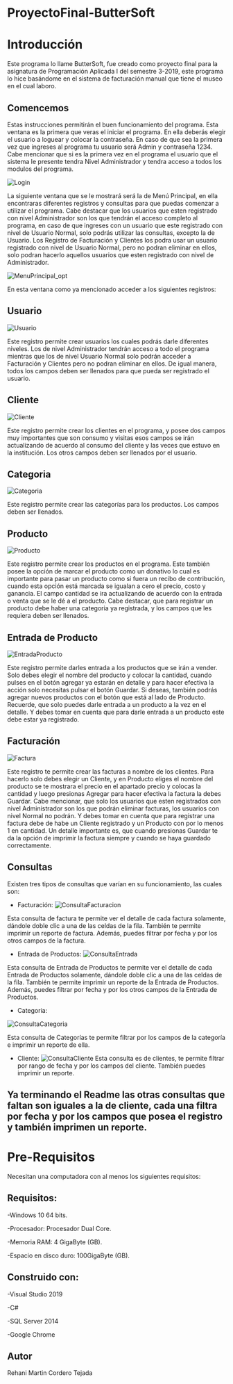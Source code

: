# ProyectoFinal-ButterSoft
# Introducción
Este programa lo llame ButterSoft, fue creado como proyecto final para la asignatura de Programación Aplicada I del semestre 3-2019, este programa lo hice basándome en el sistema de facturación manual que tiene el museo en el cual laboro.

## Comencemos
Estas instrucciones permitirán el buen funcionamiento del programa. Esta ventana es la primera que veras el iniciar el programa. En ella 
deberás elegir el usuario a loguear y colocar la contraseña. En caso de que sea la primera vez que ingreses al programa tu usuario será Admin y contraseña 1234. Cabe mencionar que si es la primera vez en el programa el usuario que el sistema le presente tendra Nivel Administrador y tendra acceso a todos los modulos del programa.


![Login](https://user-images.githubusercontent.com/54560358/69479993-023ff900-0dda-11ea-908f-a481dfb08c8f.JPG)

La siguiente ventana que se le mostrará será la de Menú Principal, en ella encontraras diferentes registros y consultas para que puedas comenzar a utilizar el programa. Cabe destacar que los usuarios que esten registrado con nivel Administrador son los que tendrán el acceso completo al programa, en caso de que ingreses con un usuario que este registrado con nivel de Usuario Normal, solo podrás utilizar las consultas, excepto la de Usuario. Los Registro de Facturación y Clientes los podra usar un usuario registrado con nivel de Usuario Normal, pero no podran eliminar en ellos, solo podran hacerlo aquellos usuarios que esten registrado con nivel de Administrador.

![MenuPrincipal_opt](https://user-images.githubusercontent.com/54560358/69480267-6bc10700-0ddc-11ea-9e6f-3915d9795a8e.jpg)

En esta ventana como ya mencionado acceder a los siguientes registros:

## Usuario

![Usuario](https://user-images.githubusercontent.com/54560358/69480389-61ebd380-0ddd-11ea-80f9-445a439be847.JPG)

Este registro permite crear usuarios los cuales podrás darle diferentes niveles. Los de nivel Administrador tendrán acceso a todo el programa mientras que los de nivel Usuario Normal solo podrán acceder a Facturación y Clientes pero no podran eliminar en ellos. De igual manera, todos los campos deben ser llenados para que pueda ser registrado el usuario.

## Cliente

![Cliente](https://user-images.githubusercontent.com/54560358/69480595-25b97280-0ddf-11ea-84eb-e0959753d893.JPG)

Este registro permite crear los clientes en el programa, y posee dos campos muy importantes que son consumo y visitas esos campos se irán actualizando de acuerdo al consumo del cliente y las veces que estuvo en la institución. Los otros campos deben ser llenados por el usuario.

## Categoria

![Categoria](https://user-images.githubusercontent.com/54560358/69480791-ee4bc580-0de0-11ea-942b-8a45788052a8.JPG)


Este registro permite crear las categorías para los productos. Los campos deben ser llenados.

## Producto
![Producto](https://user-images.githubusercontent.com/54560358/69480677-1129aa00-0de0-11ea-8b86-650c1a4a9e3b.JPG)

Este registro permite crear los productos en el programa. Este también posee la opción de marcar el producto como un donativo lo cual es importante para pasar un producto como si fuera un recibo de contribución, cuando esta opción está marcada se igualan a cero el precio, costo y ganancia. El campo cantidad se ira actualizando de acuerdo con la entrada o venta que se le dé a el producto. Cabe destacar, que para registrar un producto debe haber una categoria ya registrada, y los campos que les requiera deben ser llenados.
## Entrada de Producto

![EntradaProducto](https://user-images.githubusercontent.com/54560358/69480827-539fb680-0de1-11ea-9d82-71ba686cfc27.JPG)

Este registro permite darles entrada a los productos que se irán a vender. Solo debes elegir el nombre del producto y colocar la cantidad, cuando pulses en el botón agregar ya estarán en detalle y para hacer efectiva la acción solo necesitas pulsar el botón Guardar. Si deseas, también podrás agregar nuevos productos con el botón que está al lado de Producto.
Recuerde, que solo puedes darle entrada a un producto a la vez en el detalle. Y debes tomar en cuenta que para darle entrada a un producto este debe estar ya registrado.

## Facturación

![Factura](https://user-images.githubusercontent.com/54560358/69480979-38ce4180-0de3-11ea-9bd3-11262db9f114.JPG)

Este registro te permite crear las facturas a nombre de los clientes. Para hacerlo solo debes elegir un Cliente, y en Producto eliges el nombre del producto se te mostrara el precio en el apartado precio y colocas la cantidad y luego presionas Agregar para hacer efectiva la factura la debes Guardar.
Cabe mencionar, que solo los usuarios que esten registrados con nivel Administrador son los que podrán eliminar facturas, los usuarios con nivel Normal no podrán. Y debes tomar en cuenta que para registrar una factura debe de habe un Cliente registrado y un Producto con por lo menos 1 en cantidad.
Un detalle importante es, que cuando presionas Guardar te da la opción de imprimir la factura siempre y cuando se haya guardado correctamente.

## Consultas
Existen tres tipos de consultas que varían en su funcionamiento, las cuales son:

- Facturación:
![ConsultaFacturacion](https://user-images.githubusercontent.com/54560358/69482644-74bdd280-0df4-11ea-9cd1-87a14cbf02b4.JPG)

Esta consulta de factura te permite ver el detalle de cada factura solamente, dándole doble clic a una de las celdas de la fila. También te permite imprimir un reporte de factura. Además, puedes filtrar por fecha y por los otros campos de la factura.

- Entrada de Productos:
![ConsultaEntrada](https://user-images.githubusercontent.com/54560358/69482695-f57cce80-0df4-11ea-8d1f-555866e5535e.JPG)

Esta consulta de Entrada de Productos te permite ver el detalle de cada Entrada de Productos solamente, dándole doble clic a una de las celdas de la fila. También te permite imprimir un reporte de la Entrada de Productos. Además, puedes filtrar por fecha y por los otros campos de la Entrada de Productos.


- Categoria:



![ConsultaCategoria](https://user-images.githubusercontent.com/54560358/69483523-a2a81480-0dfe-11ea-9e33-21f0776c4c41.JPG)



Esta consulta de Categorías te permite filtrar por los campos de la categoría e imprimir un reporte de ella.
 
 - Cliente:
![ConsultaCliente](https://user-images.githubusercontent.com/54560358/69483561-3679e080-0dff-11ea-9f48-a89207f9381e.JPG)
Esta consulta es de clientes, te permite filtrar por rango de fecha y por los campos del cliente. También puedes imprimir un reporte.

## Ya terminando el Readme las otras consultas que faltan son iguales a la de cliente, cada una filtra por fecha y por los campos que posea el registro y también imprimen un reporte.

# Pre-Requisitos
Necesitan una computadora con al menos los siguientes requisitos:

## Requisitos:
 -Windows 10 64 bits.

-Procesador: Procesador Dual Core.

-Memoria RAM: 4 GigaByte (GB).

-Espacio en disco duro: 100GigaByte (GB).
 
## Construido con:
-Visual Studio 2019 

-C#

-SQL Server 2014

-Google Chrome

## Autor
Rehani Martin Cordero Tejada
